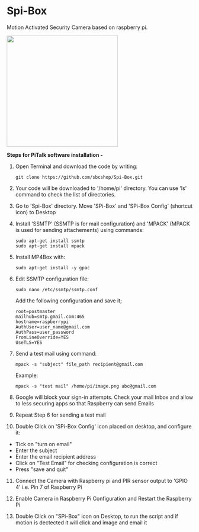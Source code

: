 # Spi-Box
Motion Activated Security Camera based on raspberry pi.

<img src="https://cdn.shopify.com/s/files/1/1217/2104/products/SKU03273_1800x1800.jpg?v=1558360585" width="300">

**Steps for PiTalk software installation -** 

1. Open Terminal and download the code by writing: 
   ```
   git clone https://github.com/sbcshop/Spi-Box.git
   ```
   
2. Your code will be downloaded to '/home/pi' directory. You can use 'ls' command to check the list of directories.

3. Go to 'Spi-Box' directory. Move 'SPi-Box' and 'SPi-Box Config' (shortcut icon) to Desktop

4. Install 'SSMTP' (SSMTP is for mail configuration) and 'MPACK' (MPACK is used for sending attachements) using commands:
   ```
   sudo apt-get install ssmtp
   sudo apt-get install mpack
   ```   
   
5. Install MP4Box with:
     ```
     sudo apt-get install -y gpac
     ```

   
6. Edit SSMTP configuration file:
   ```
   sudo nano /etc/ssmtp/ssmtp.conf
   ```
   
   Add the following configuration and save it;
   ```
   root=postmaster
   mailhub=smtp.gmail.com:465
   hostname=raspberrypi
   AuthUser=user_name@gmail.com
   AuthPass=user_password
   FromLineOverride=YES
   UseTLS=YES
   ```

7. Send a test mail using command:
   ```
   mpack -s "subject" file_path recipient@gmail.com
   ```
   Example:
   ```
   mpack -s "test mail" /home/pi/image.png abc@gmail.com
   ```
   
8. Google will block your sign-in attempts. Check your mail Inbox and allow to less securing apps so that Raspberry can send Emails

9. Repeat Step 6 for sending a test mail

10. Double Click on 'SPi-Box Config' icon placed on desktop, and configure it:
   - Tick on "turn on email"
   - Enter the subject
   - Enter the email recipient address
   - Click on "Test Email" for checking configuration is correct
   - Press "save and quit"
   
11. Connect the Camera with Raspberry pi and PIR sensor output to 'GPIO 4' i.e. Pin 7 of Raspberry Pi

12. Enable Camera in Raspberry Pi Configuration and Restart the Raspberry Pi

13. Double Click on "SPi-Box" icon on Desktop, to run the script and if motion is dectected it will click and image and email it

